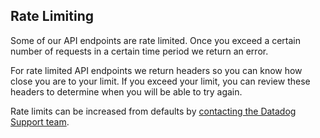 ## Rate Limiting
Some of our API endpoints are rate limited. Once you exceed a certain number of requests in a certain time period we return an error.

For rate limited API endpoints we return headers so you can know how close you are to your limit. If you exceed your limit, you can review these headers to determine when you will be able to try again.

Rate limits can be increased from defaults by [contacting the Datadog Support team](https://docs.datadoghq.com/help).